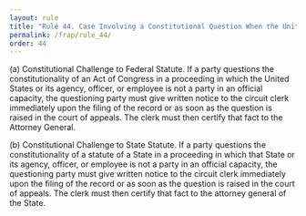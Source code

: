 ```yaml
---
layout: rule
title: "Rule 44. Case Involving a Constitutional Question When the United States or the Relevant State is Not a Party"
permalink: /frap/rule_44/
order: 44
---
```


(a) Constitutional Challenge to Federal Statute. If a party questions the constitutionality of an Act of Congress in a proceeding in which the United States or its agency, officer, or employee is not a party in an official capacity, the questioning party must give written notice to the circuit clerk immediately upon the filing of the record or as soon as the question is raised in the court of appeals. The clerk must then certify that fact to the Attorney General.


(b) Constitutional Challenge to State Statute. If a party questions the constitutionality of a statute of a State in a proceeding in which that State or its agency, officer, or employee is not a party in an official capacity, the questioning party must give written notice to the circuit clerk immediately upon the filing of the record or as soon as the question is raised in the court of appeals. The clerk must then certify that fact to the attorney general of the State.